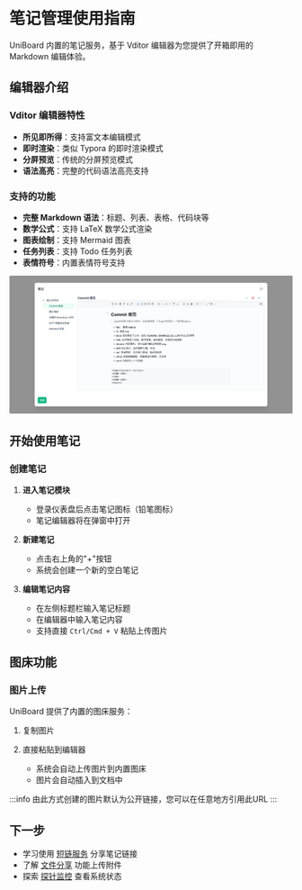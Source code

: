 # 笔记管理使用指南

UniBoard 内置的笔记服务，基于 Vditor 编辑器为您提供了开箱即用的 Markdown 编辑体验。

## 编辑器介绍

### Vditor 编辑器特性
- **所见即所得**：支持富文本编辑模式
- **即时渲染**：类似 Typora 的即时渲染模式
- **分屏预览**：传统的分屏预览模式
- **语法高亮**：完整的代码语法高亮支持

### 支持的功能
- **完整 Markdown 语法**：标题、列表、表格、代码块等
- **数学公式**：支持 LaTeX 数学公式渲染
- **图表绘制**：支持 Mermaid 图表
- **任务列表**：支持 Todo 任务列表
- **表情符号**：内置表情符号支持

![Vditor Editor](/public/img/dashboard/note.webp)

## 开始使用笔记

### 创建笔记

1. **进入笔记模块**
   - 登录仪表盘后点击笔记图标（铅笔图标）
   - 笔记编辑器将在弹窗中打开

2. **新建笔记**
   - 点击右上角的"+"按钮
   - 系统会创建一个新的空白笔记

3. **编辑笔记内容**
   - 在左侧标题栏输入笔记标题
   - 在编辑器中输入笔记内容
   - 支持直接 `Ctrl/Cmd + V` 粘贴上传图片

## 图床功能

### 图片上传
UniBoard 提供了内置的图床服务：

1. 复制图片

2. 直接粘贴到编辑器
   - 系统会自动上传图片到内置图床
   - 图片会自动插入到文档中

:::info
由此方式创建的图片默认为公开链接，您可以在任意地方引用此URL
:::

## 下一步

- 学习使用 [短链服务](/guide/shorturl) 分享笔记链接
- 了解 [文件分享](/guide/fileshare) 功能上传附件
- 探索 [探针监控](/guide/probe) 查看系统状态
